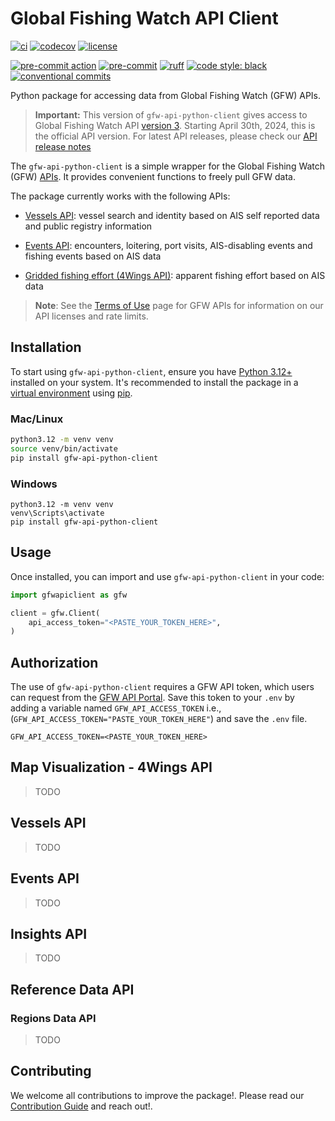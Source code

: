 # Global Fishing Watch API Client

<!-- start: badges -->
[![ci](https://github.com/GlobalFishingWatch/gfw-api-python-client/actions/workflows/ci.yaml/badge.svg)](https://github.com/GlobalFishingWatch/gfw-api-python-client/actions/workflows/ci.yaml)
[![codecov](https://codecov.io/gh/GlobalFishingWatch/gfw-api-python-client/branch/develop/graph/badge.svg?token=w4R4VZB5RY)](https://codecov.io/gh/GlobalFishingWatch/gfw-api-python-client)
[![license](https://img.shields.io/badge/license-Apache%202-blue)](https://github.com/GlobalFishingWatch/gfw-api-python-client/blob/main/LICENSE)

[![pre-commit action](https://github.com/GlobalFishingWatch/gfw-api-python-client/actions/workflows/pre-commit.yaml/badge.svg)](https://github.com/GlobalFishingWatch/gfw-api-python-client/actions/workflows/pre-commit.yaml)
[![pre-commit](https://img.shields.io/badge/pre--commit-enabled-brightgreen?logo=pre-commit)](https://github.com/pre-commit/pre-commit)
[![ruff](https://img.shields.io/endpoint?url=https://raw.githubusercontent.com/astral-sh/ruff/main/assets/badge/v2.json)](https://github.com/astral-sh/ruff)
[![code style: black](https://img.shields.io/badge/code%20style-black-000000.svg)](https://github.com/psf/black)
[![conventional commits](https://img.shields.io/badge/Conventional%20Commits-1.0.0-%23FE5196?logo=conventionalcommits&logoColor=white)](https://conventionalcommits.org)
<!-- end: badges -->

Python package for accessing data from Global Fishing Watch (GFW) APIs.

> **Important:**
This version of `gfw-api-python-client` gives access to Global Fishing Watch API [version 3](https://globalfishingwatch.org/our-apis/documentation#version-3-api). Starting April 30th, 2024, this is the official API version. For latest API releases, please check our [API release notes](https://globalfishingwatch.org/our-apis/documentation#api-release-notes)


The `gfw-api-python-client` is a simple wrapper for the Global Fishing Watch (GFW) [APIs](https://globalfishingwatch.org/our-apis/documentation#introduction). It provides convenient functions to freely pull GFW data.

The package currently works with the following APIs:

- [Vessels API](https://globalfishingwatch.org/our-apis/documentation#vessels-api): vessel search and identity based on AIS self reported data and public registry information

- [Events API](https://globalfishingwatch.org/our-apis/documentation#events-api): encounters, loitering, port visits, AIS-disabling events and fishing events based on AIS data

- [Gridded fishing effort (4Wings API)](https://globalfishingwatch.org/our-apis/documentation#map-visualization-4wings-api): apparent fishing effort based on AIS data

> **Note**: See the [Terms of Use](https://globalfishingwatch.org/our-apis/documentation#reference-data) page for GFW APIs for information on our API licenses and rate limits.


## Installation

To start using `gfw-api-python-client`, ensure you have [Python 3.12+](https://realpython.com/installing-python/) installed on your system. It's recommended to install the package in a [virtual environment](https://docs.python.org/3/library/venv.html) using [pip](https://pip.pypa.io/en/stable/).

### Mac/Linux

```bash
python3.12 -m venv venv
source venv/bin/activate
pip install gfw-api-python-client
```

### Windows

```batch
python3.12 -m venv venv
venv\Scripts\activate
pip install gfw-api-python-client
```


## Usage

Once installed, you can import and use `gfw-api-python-client` in your code:

```python
import gfwapiclient as gfw

client = gfw.Client(
    api_access_token="<PASTE_YOUR_TOKEN_HERE>",
)
```


## Authorization

The use of `gfw-api-python-client` requires a GFW API token, which users can request from the [GFW API Portal](https://globalfishingwatch.org/our-apis/tokens). Save this token to your `.env` by adding a variable named `GFW_API_ACCESS_TOKEN` i.e., (`GFW_API_ACCESS_TOKEN="PASTE_YOUR_TOKEN_HERE"`) and save the `.env` file.

```.env
GFW_API_ACCESS_TOKEN=<PASTE_YOUR_TOKEN_HERE>
```


## Map Visualization - 4Wings API

> TODO


## Vessels API

> TODO


## Events API

> TODO


## Insights API

> TODO


## Reference Data API

### Regions Data API

> TODO


## Contributing

We welcome all contributions to improve the package!. Please read our [Contribution Guide](https://github.com/GlobalFishingWatch/gfw-api-python-client/blob/develop/CONTRIBUTING.md) and reach out!.
